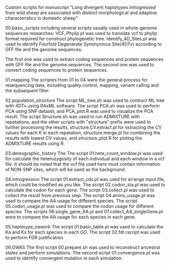 Custom scripts for manuscript "Long divergent haplotypes introgressed from wild sheep are associated with distinct morphological and adaptive characteristics in domestic sheep"

00.basic_scripts
including several scripts usually used in whole-genome sequences researches: 
VCF_Phylip.pl was used to translate vcf to phylip format required for construct phylogenetic tree.
Identify_4D_Sites.pl was used to identify Fourfold Degenerate Synonymous Site(4DTv) according to GFF file and the genome sequences.


The first one was used to extract coding sequences and protein sequences with GFF file and the genome sequences.
The second one was used to convert coding sequences to protein sequences.

01.mapping
The scriptes from 01 to 04 were the general process for resequencing data, including quality control, mapping, variant calling and the subsequent filter. 

02.population_structure
The script ML_tree.sh was used to contruct ML tree with 4DTv using RAxML software.
The script PCA.sh was used to perform PCA using SNP dataset, and PCA_plot.R was used to visualize the PCA result.
The script Structure.sh was used to run ADMIXTURE with repetations, and the other scripts with "structure" prefix were used to further processing the results, structure.CV.extract.pl for extracting the CV values for each K in each repetation, structure.merge.pl for combining the results with lowest CV values, and structure_plot.R for ploting the ADMIXTURE results using R.


03.demographic_history
The 
The script 01.hete_count_window.pl was used for calculate the heterozygosity of each individual and each window in a vcf file.
It should be noted that the vcf file used here must contain information of NON-SNP sites, which will be used as the background.



04.introgression
The script 01.extract_cds.pl was used for arrange input file, which could be modified as you like.
The script 02.codon_sta.pl was used to calculate the codon for each gene.
The script 03.collect.pl was used to collect the result from previous step.
The script 04.amino_usage.pl was used to compare the AA usage for different species.
The script 05.codon_usage.pl was used to compare the codon usage for different species.
The scripts 06.single_gene_AA.pl and 07.collect_AA_singleGene.pl were to compare the AA usage for each species in each gene.

05.haplotype_nework
The script 01.basic_table.pl was used to calculate the Ka and Ks for each species in each GO.
The script 02.fdr.rscript was used to perform FDR justification.

06.GWAS
The first script 00.prepare.sh was used to reconstruct ancestral states and perform simulations.
The second script 01.convergence.pl was used to identify convergent mutation in each simulation.